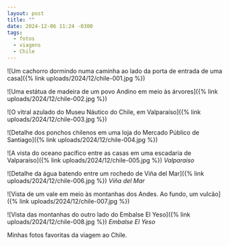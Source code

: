 ```yaml
---
layout: post
title: ""
date: 2024-12-06 11:24 -0300
tags:
  - fotos
  - viagens
  - Chile
---
```


![Um cachorro dormindo numa caminha ao lado da porta de entrada de uma casa]({% link uploads/2024/12/chile-001.jpg %})

![Uma estátua de madeira de um povo Andino em meio às árvores]({% link uploads/2024/12/chile-002.jpg %})

![O vitral azulado do Museu Náutico do Chile, em Valparaíso]({% link uploads/2024/12/chile-003.jpg %})

![Detalhe dos ponchos chilenos em uma loja do Mercado Público de Santiago]({% link uploads/2024/12/chile-004.jpg %})

![A vista do oceano pacífico entre as casas em uma escadaria de Valparaíso]({% link uploads/2024/12/chile-005.jpg %})
_Valparaíso_

![Detalhe da água batendo entre um rochedo de Viña del Mar]({% link uploads/2024/12/chile-006.jpg %})
_Viña del Mar_

![Vista de um vale em meio às montanhas dos Andes. Ao fundo, um vulcão]({% link uploads/2024/12/chile-007.jpg %})

![Vista das montanhas do outro lado do Embalse El Yeso]({% link uploads/2024/12/chile-008.jpg %})
_Embalse El Yeso_

Minhas fotos favoritas da viagem ao Chile.
